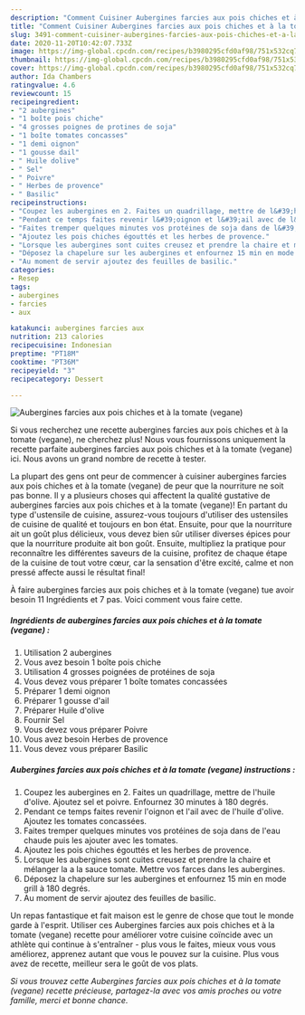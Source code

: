 ```yaml
---
description: "Comment Cuisiner Aubergines farcies aux pois chiches et à la tomate (vegane)"
title: "Comment Cuisiner Aubergines farcies aux pois chiches et à la tomate (vegane)"
slug: 3491-comment-cuisiner-aubergines-farcies-aux-pois-chiches-et-a-la-tomate-vegane
date: 2020-11-20T10:42:07.733Z
image: https://img-global.cpcdn.com/recipes/b3980295cfd0af98/751x532cq70/aubergines-farcies-aux-pois-chiches-et-a-la-tomate-vegane-photo-principale-de-la-recette.jpg
thumbnail: https://img-global.cpcdn.com/recipes/b3980295cfd0af98/751x532cq70/aubergines-farcies-aux-pois-chiches-et-a-la-tomate-vegane-photo-principale-de-la-recette.jpg
cover: https://img-global.cpcdn.com/recipes/b3980295cfd0af98/751x532cq70/aubergines-farcies-aux-pois-chiches-et-a-la-tomate-vegane-photo-principale-de-la-recette.jpg
author: Ida Chambers
ratingvalue: 4.6
reviewcount: 15
recipeingredient:
- "2 aubergines"
- "1 boîte pois chiche"
- "4 grosses poignes de protines de soja"
- "1 boîte tomates concasses"
- "1 demi oignon"
- "1 gousse dail"
- " Huile dolive"
- " Sel"
- " Poivre"
- " Herbes de provence"
- " Basilic"
recipeinstructions:
- "Coupez les aubergines en 2. Faites un quadrillage, mettre de l&#39;huile d&#39;olive. Ajoutez sel et poivre. Enfournez 30 minutes à 180 degrés."
- "Pendant ce temps faites revenir l&#39;oignon et l&#39;ail avec de l&#39;huile d&#39;olive. Ajoutez les tomates concassées."
- "Faites tremper quelques minutes vos protéines de soja dans de l&#39;eau chaude puis les ajouter avec les tomates."
- "Ajoutez les pois chiches égouttés et les herbes de provence."
- "Lorsque les aubergines sont cuites creusez et prendre la chaire et mélanger la a la sauce tomate. Mettre vos farces dans les aubergines."
- "Déposez la chapelure sur les aubergines et enfournez 15 min en mode grill à 180 degrés."
- "Au moment de servir ajoutez des feuilles de basilic."
categories:
- Resep
tags:
- aubergines
- farcies
- aux

katakunci: aubergines farcies aux 
nutrition: 213 calories
recipecuisine: Indonesian
preptime: "PT18M"
cooktime: "PT36M"
recipeyield: "3"
recipecategory: Dessert

---
```



![Aubergines farcies aux pois chiches et à la tomate (vegane)](https://img-global.cpcdn.com/recipes/b3980295cfd0af98/751x532cq70/aubergines-farcies-aux-pois-chiches-et-a-la-tomate-vegane-photo-principale-de-la-recette.jpg)

Si vous recherchez une recette aubergines farcies aux pois chiches et à la tomate (vegane), ne cherchez plus! Nous vous fournissons uniquement la recette parfaite aubergines farcies aux pois chiches et à la tomate (vegane) ici. Nous avons un grand nombre de recette à tester.

La plupart des gens ont peur de commencer à cuisiner aubergines farcies aux pois chiches et à la tomate (vegane) de peur que la nourriture ne soit pas bonne. Il y a plusieurs choses qui affectent la qualité gustative de aubergines farcies aux pois chiches et à la tomate (vegane)! En partant du type d'ustensile de cuisine, assurez-vous toujours d'utiliser des ustensiles de cuisine de qualité et toujours en bon état. Ensuite, pour que la nourriture ait un goût plus délicieux, vous devez bien sûr utiliser diverses épices pour que la nourriture produite ait bon goût. Ensuite, multipliez la pratique pour reconnaître les différentes saveurs de la cuisine, profitez de chaque étape de la cuisine de tout votre cœur, car la sensation d'être excité, calme et non pressé affecte aussi le résultat final!

<!--inarticleads1-->

À faire aubergines farcies aux pois chiches et à la tomate (vegane) tue avoir besoin 11 Ingrédients et 7 pas. Voici comment vous faire cette.

##### Ingrédients de aubergines farcies aux pois chiches et à la tomate (vegane) :

1. Utilisation 2 aubergines
1. Vous avez besoin 1 boîte pois chiche
1. Utilisation 4 grosses poignées de protéines de soja
1. Vous devez vous préparer 1 boîte tomates concassées
1. Préparer 1 demi oignon
1. Préparer 1 gousse d&#39;ail
1. Préparer  Huile d&#39;olive
1. Fournir  Sel
1. Vous devez vous préparer  Poivre
1. Vous avez besoin  Herbes de provence
1. Vous devez vous préparer  Basilic




<!--inarticleads2-->

##### Aubergines farcies aux pois chiches et à la tomate (vegane) instructions :

1. Coupez les aubergines en 2. Faites un quadrillage, mettre de l&#39;huile d&#39;olive. Ajoutez sel et poivre. Enfournez 30 minutes à 180 degrés.
1. Pendant ce temps faites revenir l&#39;oignon et l&#39;ail avec de l&#39;huile d&#39;olive. Ajoutez les tomates concassées.
1. Faites tremper quelques minutes vos protéines de soja dans de l&#39;eau chaude puis les ajouter avec les tomates.
1. Ajoutez les pois chiches égouttés et les herbes de provence.
1. Lorsque les aubergines sont cuites creusez et prendre la chaire et mélanger la a la sauce tomate. Mettre vos farces dans les aubergines.
1. Déposez la chapelure sur les aubergines et enfournez 15 min en mode grill à 180 degrés.
1. Au moment de servir ajoutez des feuilles de basilic.




<!--inarticleads1-->

<p>
Un repas fantastique et fait maison est le genre de chose que tout le monde garde à l'esprit. Utiliser ces Aubergines farcies aux pois chiches et à la tomate (vegane) recette pour améliorer votre cuisine coïncide avec un athlète qui continue à s'entraîner - plus vous le faites, mieux vous vous améliorez, apprenez autant que vous le pouvez sur la cuisine. Plus vous avez de recette, meilleur sera le goût de vos plats.
</p>

<p>
<i>Si vous trouvez cette Aubergines farcies aux pois chiches et à la tomate (vegane) recette précieuse, partagez-la avec vos amis proches ou votre famille, merci et bonne chance.</i>
</p>
